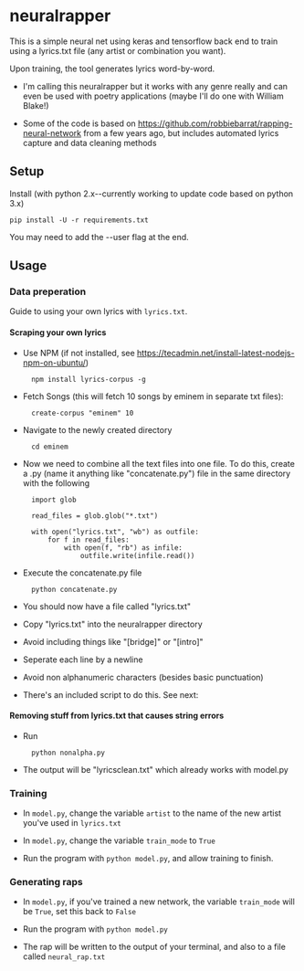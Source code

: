 # neuralrapper
This is a simple neural net using keras and tensorflow back end to train using a lyrics.txt file (any artist or combination you want).

Upon training, the tool generates lyrics word-by-word.

* I'm calling this      neuralrapper        but it works with any genre really and can even be used with poetry applications (maybe I'll do one with William Blake!)

* Some of the code is based on https://github.com/robbiebarrat/rapping-neural-network from a few years ago, but includes automated lyrics capture and data cleaning methods

## Setup

Install (with python 2.x--currently working to update code based on python 3.x)

    pip install -U -r requirements.txt 

You may need to add the --user flag at the end.

## Usage

### Data preperation

Guide to using your own lyrics with `lyrics.txt`.

#### Scraping your own lyrics

* Use NPM (if not installed, see https://tecadmin.net/install-latest-nodejs-npm-on-ubuntu/)

        npm install lyrics-corpus -g

* Fetch Songs (this will fetch 10 songs by eminem in separate txt files):
        
        create-corpus "eminem" 10
        
* Navigate to the newly created directory

        cd eminem
        
* Now we need to combine all the text files into one file. To do this, create a .py (name it anything like "concatenate.py") file in the same directory with the following

        import glob

        read_files = glob.glob("*.txt")

        with open("lyrics.txt", "wb") as outfile:
            for f in read_files:
                with open(f, "rb") as infile:
                    outfile.write(infile.read())

* Execute the concatenate.py file

        python concatenate.py

* You should now have a file called "lyrics.txt"

* Copy "lyrics.txt" into the neuralrapper directory

* Avoid including things like "[bridge]" or "[intro]" 

* Seperate each line by a newline

* Avoid non alphanumeric characters (besides basic punctuation)

* There's an included script to do this. See next:

#### Removing stuff from lyrics.txt that causes string errors

* Run 

        python nonalpha.py

* The output will be "lyricsclean.txt" which already works with model.py

### Training

* In `model.py`, change the variable `artist` to the name of the new artist you've used in `lyrics.txt`

* In `model.py`, change the variable `train_mode` to `True`

* Run the program with `python model.py`, and allow training to finish.

### Generating raps

* In `model.py`, if you've trained a new network, the variable `train_mode` will be `True`, set this back to `False`

* Run the program with `python model.py`

* The rap will be written to the output of your terminal, and also to a file called `neural_rap.txt`
